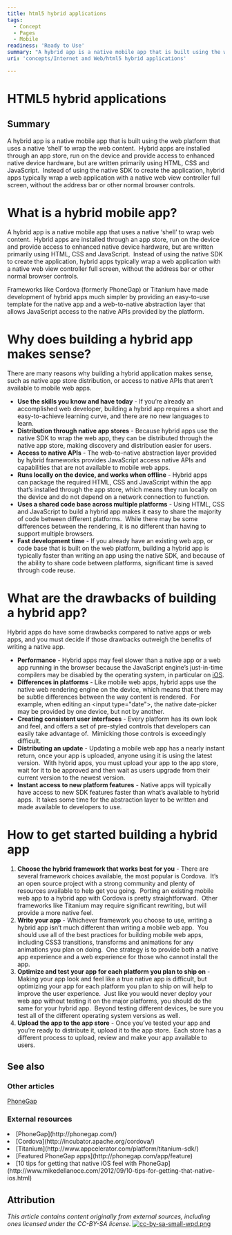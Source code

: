 ```yaml
---
title: html5 hybrid applications
tags:
  - Concept
  - Pages
  - Mobile
readiness: 'Ready to Use'
summary: "A hybrid app is a native mobile app that is built using the web platform that uses a native ‘shell’ to wrap the web content.\_ Hybrid apps are installed through an app store, run on the device and provide access to enhanced native device hardware, but are written primarily using HTML, CSS and JavaScript. \_Instead of using the native SDK to create the application, hybrid apps typically wrap a web application with a native web view controller full screen, without the address bar or other normal browser controls."
uri: 'concepts/Internet and Web/html5 hybrid applications'

---
```

# HTML5 hybrid applications

## Summary

A hybrid app is a native mobile app that is built using the web platform that uses a native ‘shell’ to wrap the web content.  Hybrid apps are installed through an app store, run on the device and provide access to enhanced native device hardware, but are written primarily using HTML, CSS and JavaScript.  Instead of using the native SDK to create the application, hybrid apps typically wrap a web application with a native web view controller full screen, without the address bar or other normal browser controls.

# What is a hybrid mobile app?

A hybrid app is a native mobile app that uses a native ‘shell’ to wrap web content.  Hybrid apps are installed through an app store, run on the device and provide access to enhanced native device hardware, but are written primarily using HTML, CSS and JavaScript.  Instead of using the native SDK to create the application, hybrid apps typically wrap a web application with a native web view controller full screen, without the address bar or other normal browser controls.

Frameworks like Cordova (formerly PhoneGap) or Titanium have made development of hybrid apps much simpler by providing an easy-to-use template for the native app and a web-to-native abstraction layer that allows JavaScript access to the native APIs provided by the platform.

# Why does building a hybrid app makes sense?

There are many reasons why building a hybrid application makes sense, such as native app store distribution, or access to native APIs that aren’t available to mobile web apps.

-   **Use the skills you know and have today** - If you’re already an accomplished web developer, building a hybrid app requires a short and easy-to-achieve learning curve, and there are no new languages to learn.
-   **Distribution through native app stores** - Because hybrid apps use the native SDK to wrap the web app, they can be distributed through the native app store, making discovery and distribution easier for users.
-   **Access to native APIs** - The web-to-native abstraction layer provided by hybrid frameworks provides JavaScript access native APIs and capabilities that are not available to mobile web apps.
-   **Runs locally on the device, and works when offline** - Hybrid apps can package the required HTML, CSS and JavaScript within the app that’s installed through the app store, which means they run locally on the device and do not depend on a network connection to function.
-   **Uses a shared code base across multiple platforms** - Using HTML, CSS and JavaScript to build a hybrid app makes it easy to share the majority of code between different platforms.  While there may be some differences between the rendering, it is no different than having to support multiple browsers.
-   **Fast development time** - If you already have an existing web app, or code base that is built on the web platform, building a hybrid app is typically faster than writing an app using the native SDK, and because of the ability to share code between platforms, significant time is saved through code reuse.

# What are the drawbacks of building a hybrid app?

Hybrid apps do have some drawbacks compared to native apps or web apps, and you must decide if those drawbacks outweigh the benefits of writing a native app.

-   **Performance** - Hybrid apps may feel slower than a native app or a web app running in the browser because the JavaScript engine’s just-in-time compilers may be disabled by the operating system, in particular on [iOS](http://daringfireball.net/2011/03/nitro_ios_43).
-   **Differences in platforms** - Like mobile web apps, hybrid apps use the native web rendering engine on the device, which means that there may be subtle differences between the way content is rendered.  For example, when editing an \<input type="date"\>, the native date-picker may be provided by one device, but not by another.
-   **Creating consistent user interfaces** - Every platform has its own look and feel, and offers a set of pre-styled controls that developers can easily take advantage of.  Mimicking those controls is exceedingly difficult.
-   **Distributing an update** - Updating a mobile web app has a nearly instant return, once your app is uploaded, anyone using it is using the latest version.  With hybrid apps, you must upload your app to the app store, wait for it to be approved and then wait as users upgrade from their current version to the newest version.
-   **Instant access to new platform features** - Native apps will typically have access to new SDK features faster than what’s available to hybrid apps.  It takes some time for the abstraction layer to be written and made available to developers to use.

# How to get started building a hybrid app

1.  **Choose the hybrid framework that works best for you** - There are several framework choices available, the most popular is Cordova.  It’s an open source project with a strong community and plenty of resources available to help get you going.  Porting an existing mobile web app to a hybrid app with Cordova is pretty straightforward.  Other frameworks like Titanium may require significant rewriting, but will provide a more native feel.
2.  **Write your app** - Whichever framework you choose to use, writing a hybrid app isn’t much different than writing a mobile web app.  You should use all of the best practices for building mobile web apps, including CSS3 transitions, transforms and animations for any animations you plan on doing.  One strategy is to provide both a native app experience and a web experience for those who cannot install the app.
3.  **Optimize and test your app for each platform you plan to ship on** - Making your app look and feel like a true native app is difficult, but optimizing your app for each platform you plan to ship on will help to improve the user experience.  Just like you would never deploy your web app without testing it on the major platforms, you should do the same for your hybrid app.  Beyond testing different devices, be sure you test all of the different operating system versions as well.
4.  **Upload the app to the app store** - Once you’ve tested your app and you’re ready to distribute it, upload it to the app store.  Each store has a different process to upload, review and make your app available to users.

## See also

### Other articles

[PhoneGap](http://docs.webplatform.org/wiki/mobile_web/PhoneGap)

### External resources

<li>
[PhoneGap](http://phonegap.com/)

</li>
<li>
[Cordova](http://incubator.apache.org/cordova/)

</li>
<li>
[Titanium](http://www.appcelerator.com/platform/titanium-sdk/)

</li>
<li>
[Featured PhoneGap apps](http://phonegap.com/app/feature)

</li>
<li>
[10 tips for getting that native iOS feel with PhoneGap](http://www.mikedellanoce.com/2012/09/10-tips-for-getting-that-native-ios.html)

## Attribution

*This article contains content originally from external sources, including ones licensed under the CC-BY-SA license.* [![cc-by-sa-small-wpd.png](/assets/public/c/c8/cc-by-sa-small-wpd.png)](http://creativecommons.org/licenses/by-sa/3.0/us/)

</li>
